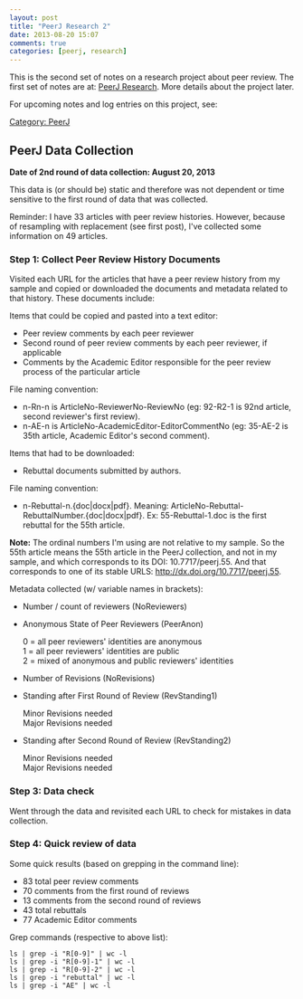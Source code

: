 ```yaml
---
layout: post
title: "PeerJ Research 2"
date: 2013-08-20 15:07
comments: true
categories: [peerj, research]
---
```


This is the second set of notes on a research project about peer
review. The first set of notes are at: [PeerJ
Research](/blog/2013/07/20/peerj-research/). More details about
the project later.

For upcoming notes and log entries on this project, see:

[Category: PeerJ](/blog/categories/peerj/)

## PeerJ Data Collection

**Date of 2nd round of data collection: August 20, 2013**

This data is (or should be) static and therefore was not dependent
or time sensitive to the first round of data that was collected.

Reminder: I have 33 articles with peer review histories. However,
because of resampling with replacement (see first post), I've
collected some information on 49 articles.

### Step 1: Collect Peer Review History Documents

Visited each URL for the articles that have a peer review history
from my sample and copied or downloaded the documents and metadata
related to that history. These documents include:

Items that could be copied and pasted into a text editor:

- Peer review comments by each peer reviewer
- Second round of peer review comments by each peer reviewer, if
  applicable
- Comments by the Academic Editor responsible for the peer review
  process of the particular article

File naming convention:

- n-Rn-n is ArticleNo-ReviewerNo-ReviewNo (eg: 92-R2-1 is 92nd
  article, second reviewer's first review).
- n-AE-n is ArticleNo-AcademicEditor-EditorCommentNo (eg: 35-AE-2
  is 35th article, Academic Editor's second comment).

Items that had to be downloaded:

- Rebuttal documents submitted by authors.

File naming convention:

- n-Rebuttal-n.{doc|docx|pdf}. Meaning:
  ArticleNo-Rebuttal-RebuttalNumber.{doc|docx|pdf}. Ex:
  55-Rebuttal-1.doc is the first rebuttal for the 55th article.

**Note:** The ordinal numbers I'm using are not relative to my
sample. So the 55th article means the 55th article in the PeerJ
collection, and not in my sample, and which corresponds to its
DOI: 10.7717/peerj.55. And that corresponds to one of its stable
URLS: http://dx.doi.org/10.7717/peerj.55.

Metadata collected (w/ variable names in brackets):

- Number / count of reviewers (NoReviewers)
- Anonymous State of Peer Reviewers (PeerAnon)

    0 = all peer reviewers' identities are anonymous  
    1 = all peer reviewers' identities are public  
    2 = mixed of anonymous and public reviewers' identities  

- Number of Revisions (NoRevisions)
- Standing after First Round of Review (RevStanding1)

    Minor Revisions needed  
    Major Revisions needed  

- Standing after Second Round of Review (RevStanding2)

    Minor Revisions needed  
    Major Revisions needed  

### Step 3: Data check

Went through the data and revisited each URL to check for mistakes
in data collection.

### Step 4: Quick review of data 

Some quick results (based on grepping in the command line):

- 83 total peer review comments
- 70 comments from the first round of reviews
- 13 comments from the second round of reviews
- 43 total rebuttals
- 77 Academic Editor comments

Grep commands (respective to above list):

    ls | grep -i "R[0-9]" | wc -l  
    ls | grep -i "R[0-9]-1" | wc -l  
    ls | grep -i "R[0-9]-2" | wc -l  
    ls | grep -i "rebuttal" | wc -l  
    ls | grep -i "AE" | wc -l
